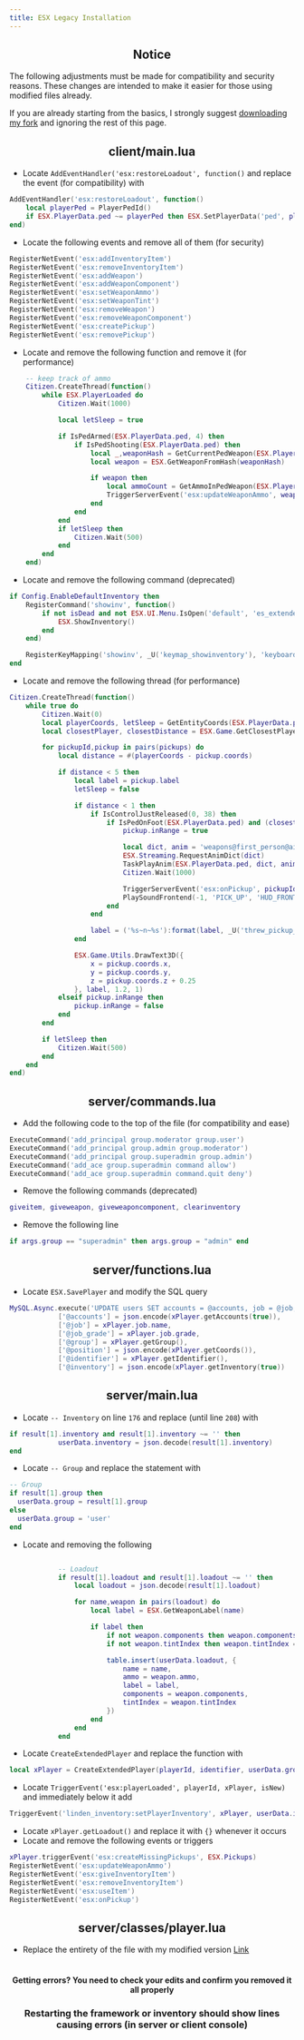 ```yaml
---
title: ESX Legacy Installation
---
```



<h2 align='center'> Notice </h2>
The following adjustments must be made for compatibility and security reasons.  
These changes are intended to make it easier for those using modified files already.

If you are already starting from the basics, I strongly suggest [downloading my fork](https://github.com/thelindat/es_extended) and ignoring the rest of this page.


<h2 align='center'> client/main.lua </h2>

* Locate `AddEventHandler('esx:restoreLoadout', function()` and replace the event (for compatibility) with
```lua
AddEventHandler('esx:restoreLoadout', function()
	local playerPed = PlayerPedId()
	if ESX.PlayerData.ped ~= playerPed then ESX.SetPlayerData('ped', playerPed) end
end)
```

* Locate the following events and remove all of them (for security)
```lua
RegisterNetEvent('esx:addInventoryItem')
RegisterNetEvent('esx:removeInventoryItem')
RegisterNetEvent('esx:addWeapon')
RegisterNetEvent('esx:addWeaponComponent')
RegisterNetEvent('esx:setWeaponAmmo')
RegisterNetEvent('esx:setWeaponTint')
RegisterNetEvent('esx:removeWeapon')
RegisterNetEvent('esx:removeWeaponComponent')
RegisterNetEvent('esx:createPickup')
RegisterNetEvent('esx:removePickup')
```

* Locate and remove the following function and remove it (for performance)
```lua
	-- keep track of ammo
	Citizen.CreateThread(function()
		while ESX.PlayerLoaded do
			Citizen.Wait(1000)

			local letSleep = true

			if IsPedArmed(ESX.PlayerData.ped, 4) then
				if IsPedShooting(ESX.PlayerData.ped) then
					local _,weaponHash = GetCurrentPedWeapon(ESX.PlayerData.ped, true)
					local weapon = ESX.GetWeaponFromHash(weaponHash)

					if weapon then
						local ammoCount = GetAmmoInPedWeapon(ESX.PlayerData.ped, weaponHash)
						TriggerServerEvent('esx:updateWeaponAmmo', weapon.name, ammoCount)
					end
				end
			end
			if letSleep then
				Citizen.Wait(500)
			end
		end
	end)
```

* Locate and remove the following command (deprecated)
```lua
if Config.EnableDefaultInventory then
	RegisterCommand('showinv', function()
		if not isDead and not ESX.UI.Menu.IsOpen('default', 'es_extended', 'inventory') then
			ESX.ShowInventory()
		end
	end)

	RegisterKeyMapping('showinv', _U('keymap_showinventory'), 'keyboard', 'F2')
end
```

* Locate and remove the following thread (for performance)
```lua
Citizen.CreateThread(function()
	while true do
		Citizen.Wait(0)
		local playerCoords, letSleep = GetEntityCoords(ESX.PlayerData.ped), true
		local closestPlayer, closestDistance = ESX.Game.GetClosestPlayer(playerCoords)

		for pickupId,pickup in pairs(pickups) do
			local distance = #(playerCoords - pickup.coords)

			if distance < 5 then
				local label = pickup.label
				letSleep = false

				if distance < 1 then
					if IsControlJustReleased(0, 38) then
						if IsPedOnFoot(ESX.PlayerData.ped) and (closestDistance == -1 or closestDistance > 3) and not pickup.inRange then
							pickup.inRange = true

							local dict, anim = 'weapons@first_person@aim_rng@generic@projectile@sticky_bomb@', 'plant_floor'
							ESX.Streaming.RequestAnimDict(dict)
							TaskPlayAnim(ESX.PlayerData.ped, dict, anim, 8.0, 1.0, 1000, 16, 0.0, false, false, false)
							Citizen.Wait(1000)

							TriggerServerEvent('esx:onPickup', pickupId)
							PlaySoundFrontend(-1, 'PICK_UP', 'HUD_FRONTEND_DEFAULT_SOUNDSET', false)
						end
					end

					label = ('%s~n~%s'):format(label, _U('threw_pickup_prompt'))
				end

				ESX.Game.Utils.DrawText3D({
					x = pickup.coords.x,
					y = pickup.coords.y,
					z = pickup.coords.z + 0.25
				}, label, 1.2, 1)
			elseif pickup.inRange then
				pickup.inRange = false
			end
		end

		if letSleep then
			Citizen.Wait(500)
		end
	end
end)
```



<h2 align='center'> server/commands.lua </h2>

* Add the following code to the top of the file (for compatibility and ease)
```lua
ExecuteCommand('add_principal group.moderator group.user')
ExecuteCommand('add_principal group.admin group.moderator')
ExecuteCommand('add_principal group.superadmin group.admin')
ExecuteCommand('add_ace group.superadmin command allow')
ExecuteCommand('add_ace group.superadmin command.quit deny')
```

* Remove the following commands (deprecated)
```lua
giveitem, giveweapon, giveweaponcomponent, clearinventory
```

* Remove the following line
```lua
if args.group == "superadmin" then args.group = "admin" end
```


<h2 align='center'> server/functions.lua </h2>

* Locate `ESX.SavePlayer` and modify the SQL query
```lua
MySQL.Async.execute('UPDATE users SET accounts = @accounts, job = @job, job_grade = @job_grade, `group` = @group, position = @position, inventory = @inventory WHERE identifier = @identifier', {
			['@accounts'] = json.encode(xPlayer.getAccounts(true)),
			['@job'] = xPlayer.job.name,
			['@job_grade'] = xPlayer.job.grade,
			['@group'] = xPlayer.getGroup(),
			['@position'] = json.encode(xPlayer.getCoords()),
			['@identifier'] = xPlayer.getIdentifier(),
			['@inventory'] = json.encode(xPlayer.getInventory(true))
```


<h2 align='center'> server/main.lua </h2>

* Locate `-- Inventory` on line `176` and replace (until line `208`) with
```lua
if result[1].inventory and result[1].inventory ~= '' then
			userData.inventory = json.decode(result[1].inventory)
end
```

* Locate `-- Group` and replace the statement with
```lua
-- Group
if result[1].group then
  userData.group = result[1].group
else
  userData.group = 'user'
end
```

* Locate and removing the following
```lua

			-- Loadout
			if result[1].loadout and result[1].loadout ~= '' then
				local loadout = json.decode(result[1].loadout)

				for name,weapon in pairs(loadout) do
					local label = ESX.GetWeaponLabel(name)

					if label then
						if not weapon.components then weapon.components = {} end
						if not weapon.tintIndex then weapon.tintIndex = 0 end

						table.insert(userData.loadout, {
							name = name,
							ammo = weapon.ammo,
							label = label,
							components = weapon.components,
							tintIndex = weapon.tintIndex
						})
					end
				end
			end
```

* Locate `CreateExtendedPlayer` and replace the function with 
```lua
local xPlayer = CreateExtendedPlayer(playerId, identifier, userData.group, userData.accounts, userData.job, userData.playerName, userData.coords)
```

* Locate `TriggerEvent('esx:playerLoaded', playerId, xPlayer, isNew)` and immediately below it add
```lua
TriggerEvent('linden_inventory:setPlayerInventory', xPlayer, userData.inventory)
```

* Locate `xPlayer.getLoadout()` and replace it with `{}` whenever it occurs
* Locate and remove the following events or triggers
```lua
xPlayer.triggerEvent('esx:createMissingPickups', ESX.Pickups)
RegisterNetEvent('esx:updateWeaponAmmo')
RegisterNetEvent('esx:giveInventoryItem')
RegisterNetEvent('esx:removeInventoryItem')
RegisterNetEvent('esx:useItem')
RegisterNetEvent('esx:onPickup')
```


<h2 align='center'> server/classes/player.lua </h2>

* Replace the entirety of the file with my modified version
[Link](https://github.com/thelindat/es_extended/blob/linden/server/classes/player.lua)






<h4 align='center'><br>Getting errors? You need to check your edits and confirm you removed it all properly</h4>
<h3 align='center'>Restarting the framework or inventory should show lines causing errors (in server or client console)</h3>
